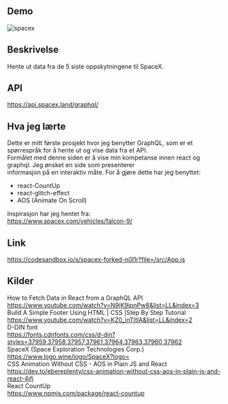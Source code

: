## Demo
![spacex](demo.gif)

## Beskrivelse<br>

Hente ut data fra de 5 siste oppskytningene til SpaceX.<br>

## API<br>
https://api.spacex.land/graphql/<br>

## Hva jeg lærte<br>

Dette er mitt første prosjekt hvor jeg benytter GraphQL, som er et spørrespråk for å hente ut og vise data fra et API.<br>
Formålet med denne siden er å vise min kompetanse innen react og graphql. Jeg ønsket en side som presenterer<br>informasjon 
på en interaktiv måte. For å gjøre dette har jeg benyttet: <br>

* react-CountUp <br>
* react-glitch-effect <br>
* AOS (Animate On Scroll) <br>

Inspirasjon har jeg hentet fra:  <br>
https://www.spacex.com/vehicles/falcon-9/ <br>



## Link <br>
https://codesandbox.io/s/spacex-forked-n0l1r?file=/src/App.js<br>

## Kilder<br>
How to Fetch Data in React from a GraphQL API<br>
https://www.youtube.com/watch?v=N9jK9ipnPw8&list=LL&index=3<br>
Build A Simple Footer Using HTML | CSS |Step By Step Tutorial<br>
https://www.youtube.com/watch?v=KZ0_inTItlA&list=LL&index=2<br>
D-DIN font<br>
https://fonts.cdnfonts.com/css/d-din?styles=37959,37958,37957,37961,37964,37963,37960,37962<br>
SpaceX (Space Exploration Technologies Corp.)<br>
https://www.logo.wine/logo/SpaceX?logo=<br>
CSS Animation Without CSS - AOS in Plain JS and React<br>
https://dev.to/ebereplenty/css-animation-without-css-aos-in-plain-js-and-react-4jfj<br>
React CountUp<br>
https://www.npmjs.com/package/react-countup<br>

